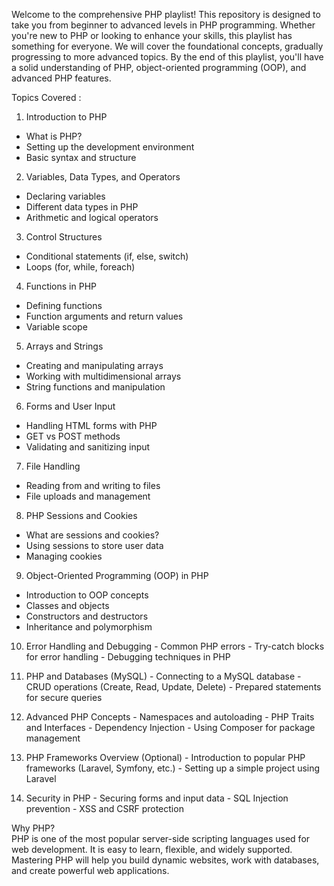 Welcome to the comprehensive PHP playlist! This repository is designed to take you from beginner to advanced levels in PHP programming. Whether you're new to PHP or looking to enhance your skills, this playlist has something for everyone. We will cover the foundational concepts, gradually progressing to more advanced topics. By the end of this playlist, you'll have a solid understanding of PHP, object-oriented programming (OOP), and advanced PHP features.

Topics Covered :
1.   Introduction to PHP 
   - What is PHP?
   - Setting up the development environment
   - Basic syntax and structure

2.  Variables, Data Types, and Operators 
   - Declaring variables
   - Different data types in PHP
   - Arithmetic and logical operators

3.  Control Structures 
   - Conditional statements (if, else, switch)
   - Loops (for, while, foreach)

4.  Functions in PHP 
   - Defining functions
   - Function arguments and return values
   - Variable scope

5.  Arrays and Strings 
   - Creating and manipulating arrays
   - Working with multidimensional arrays
   - String functions and manipulation

6.  Forms and User Input 
   - Handling HTML forms with PHP
   - GET vs POST methods
   - Validating and sanitizing input

7.  File Handling 
   - Reading from and writing to files
   - File uploads and management

8.  PHP Sessions and Cookies 
   - What are sessions and cookies?
   - Using sessions to store user data
   - Managing cookies

9.  Object-Oriented Programming (OOP) in PHP 
   - Introduction to OOP concepts
   - Classes and objects
   - Constructors and destructors
   - Inheritance and polymorphism

10.  Error Handling and Debugging 
    - Common PHP errors
    - Try-catch blocks for error handling
    - Debugging techniques in PHP

11.  PHP and Databases (MySQL) 
    - Connecting to a MySQL database
    - CRUD operations (Create, Read, Update, Delete)
    - Prepared statements for secure queries

12.  Advanced PHP Concepts 
    - Namespaces and autoloading
    - PHP Traits and Interfaces
    - Dependency Injection
    - Using Composer for package management

13.  PHP Frameworks Overview (Optional) 
    - Introduction to popular PHP frameworks (Laravel, Symfony, etc.)
    - Setting up a simple project using Laravel

14.  Security in PHP 
    - Securing forms and input data
    - SQL Injection prevention
    - XSS and CSRF protection

Why PHP?   
PHP is one of the most popular server-side scripting languages used for web development. It is easy to learn, flexible, and widely supported. Mastering PHP will help you build dynamic websites, work with databases, and create powerful web applications.
